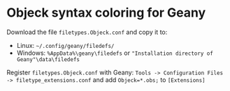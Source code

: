 # Objeck syntax coloring for Geany

Download the file `filetypes.Objeck.conf` and copy it to:

- Linux: `~/.config/geany/filedefs/`
- Windows: `%AppData%\geany\filedefs` or `"Installation directory of Geany"\data\filedefs`

Register `filetypes.Objeck.conf` with Geany: `Tools -> Configuration Files -> filetype_extensions.conf` and add `Objeck=*.obs;` to `[Extensions]`
